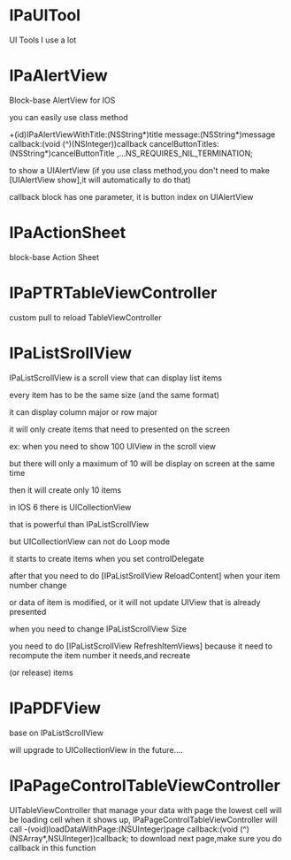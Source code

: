 IPaUITool
=========

UI Tools I use a lot

IPaAlertView
=============
Block-base AlertView for IOS

you can easily use class method

+(id)IPaAlertViewWithTitle:(NSString*)title message:(NSString*)message 
                    callback:(void (^)(NSInteger))callback
           cancelButtonTitles:(NSString*)cancelButtonTitle ,...NS_REQUIRES_NIL_TERMINATION;

to show a UIAlertView (if you use class method,you don't need to make [UIAlertView show],it will automatically to do that)

callback block has one parameter, it is button index on UIAlertView


IPaActionSheet
=============
block-base Action Sheet


IPaPTRTableViewController
=============
custom pull to reload TableViewController


IPaListSrollView
================

IPaListScrollView is a scroll view that can display list items

every item has to be the same size (and the same format)

it can display column major or row major

it will only create items that need to presented on the screen

ex: when you need to show 100 UIView in the scroll view

but there will only a maximum of 10 will be display on screen at the same time

then it will create only 10 items



in IOS 6 there is UICollectionView

that is powerful than IPaListScrollView

but UICollectionView can not do Loop mode



it starts to create items when you set controlDelegate

after that you need to do [IPaListSrollView ReloadContent] when your item number change

or data of item is modified, or it will not update UIView that is already presented


when you need to change IPaListScrollView Size

you need to do [IPaListScrollView RefreshItemViews] because it need to recompute the item number it needs,and recreate

(or release) items

IPaPDFView
==========

base on IPaListScrollView

will upgrade to UICollectionView in the future….



IPaPageControlTableViewController
==========
UITableViewController that manage your data with page
the lowest cell will be loading cell
when it shows up, IPaPageControlTableViewController will call
-(void)loadDataWithPage:(NSUInteger)page callback:(void (^)(NSArray*,NSUInteger))callback;
to download  next page,make sure you do callback in this function

